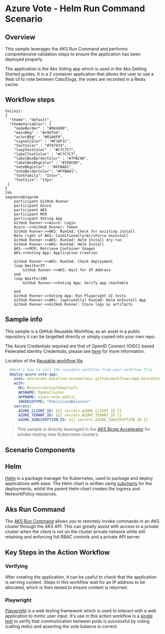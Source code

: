 # Azure Vote - Helm Run Command Scenario

## Overview

This sample leverages the AKS Run Command and performs comprehensive validation steps to ensure the application has been deployed properly.

The application is the Aks Voting app which is used in the Aks Getting Started guides. It is a 2 container application that allows the user to use a Web UI to vote between Cats/Dogs, the votes are recorded in a Redis cache.

## Workflow steps

```mermaid
%%{init:
{
  "theme": "default",
  "themeVariables": {
    "nodeBorder" : "#004990",
    "mainBkg" : "#c9d7e4",
    "actorBkg" : "#01A6F0",
    "signalColor" : "#F34F1C",
    "textColor" : "#747474",
    "loopTextColor" : "#C7C7C7",
    "labelTextColor" : "#C7C7C7",
    "labelBoxBorderColor" : "#7FBC00",
    "labelBoxBkgColor" : "#7FBC00",
    "noteBkgColor" : "#FFBA01",
    "noteBorderColor": "#FFBA01",
    "fontFamily": "Inter",
    "fontSize": "13px"
 }
}
}%%
sequenceDiagram
    participant GitHub Runner
    participant Azure
    participant AKS
    participant MCR
    participant Voting App
    GitHub Runner->>Azure: Login
    Azure-->>GitHub Runner: Token
    GitHub Runner->>AKS: RunCmd: Check for existing install
    Note right of AKS: Conditionally<br/>Force Uninstall
    GitHub Runner->>AKS: RunCmd: Helm Install dry run
    GitHub Runner->>AKS: RunCmd: Helm Install
    AKS-->>MCR: Retrieve Container Images
    AKS->>Voting App: Application Creation

    GitHub Runner->>AKS: RunCmd: Check deployment
    loop WaitForIP
        GitHub Runner->>AKS: Wait for IP Address
    end
    loop WaitFor200
        GitHub Runner->>Voting App: Verify app reachable

    end
    GitHub Runner->>Voting App: Run Playwright UI tests
    GitHub Runner->>AKS: (optionally) RunCmd: Helm UnInstall App
    GitHub Runner->>GitHub Runner: Store logs as artifacts
```

## Sample info

This sample is a GitHub Reusable Workflow, as an asset in a public repository it can be targetted directly or simply copied into your own repo.

The Azure Credentials required are that of OpenID Connect (OIDC) based Federated Identity Credentials, please see [here](/docs/oidc-federated-credentials.md) for more information.

Location of the [Reusable workflow file](/.github/workflows/App-AzureVote-HelmRunCmd.yml)

```yaml
  #Here's how to call the reusable workflow from your workflow file
  deploy-azure-vote-app:
    uses: Azure/aks-baseline-automation/.github/workflows/App-AzureVote-HelmRunCmd.yml@main
    with:
      RG: ResourceGroupToDeployTo
      AKSNAME: MyAksCluster
      APPNAME: azure-vote-public
      INGRESSTYPE: "PublicLoadBalancer"
    secrets:
      AZURE_CLIENT_ID: ${{ secrets.AZURE_CLIENT_ID }}
      AZURE_TENANT_ID: ${{ secrets.AZURE_TENANT_ID }}
      AZURE_SUBSCRIPTION_ID: ${{ secrets.AZURE_SUBSCRIPTION_ID }}
```

> This sample is directly leveraged in the [AKS Bicep Accelerator](https://github.com/Azure/Aks-Construction) for smoke-testing new Kubernetes clusters.

## Scenario Components

## Helm

[Helm](https://helm.sh/) is a package manager for Kubernetes, used to package and deploy applications with ease.
The Helm chart is written using [subcharts](https://helm.sh/docs/topics/charts/) for the deployments, whilst the parent Helm chart creates the Ingress and NetworkPolicy resources.

## Aks Run Command

The [AKS Run Command](https://docs.microsoft.com/azure/aks/command-invoke) allows you to remotely invoke commands in an AKS cluster through the AKS API. This can greatly assist with access to a private cluster when the client is not on the cluster private network while still retaining and enforcing full RBAC controls and a private API server.

## Key Steps in the Action Workflow

### Verifying

After creating the application, it can be useful to check that the application is serving content. Steps in this workflow wait for an IP address to be allocated, which is then tested to ensure content is returned.

### Playwright

[Playwright](https://playwright.dev) is a web testing framework which is used to interact with a web application to mimic user input. It's use in this action workflow is a [single test]((deploymentassets/misc/playwrighttests/azure-vote-catswin.spec.js)) to verify that communication between pods is successful by voting (calling redis) and asserting the vote balance is correct.
